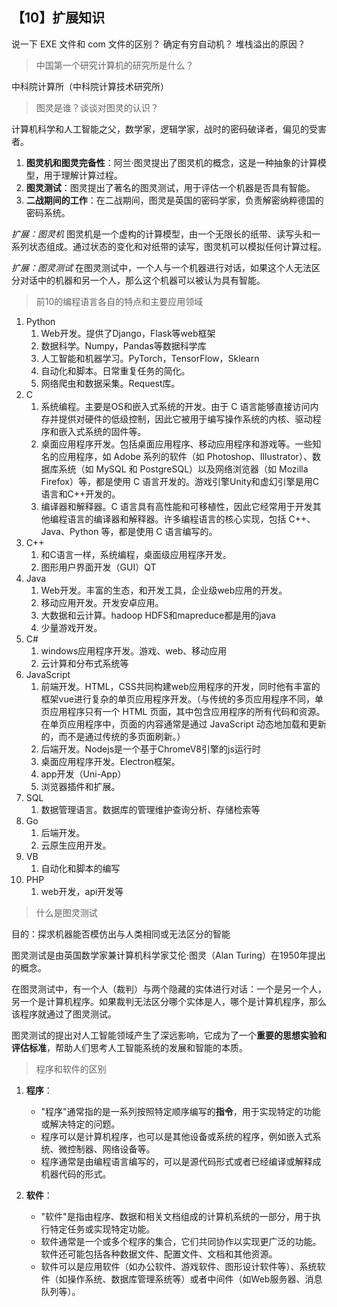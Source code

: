 ## 【10】扩展知识

说一下 EXE 文件和 com 文件的区别？
确定有穷自动机？
堆栈溢出的原因？


> 中国第一个研究计算机的研究所是什么？

中科院计算所（中科院计算技术研究所）

> 图灵是谁？谈谈对图灵的认识？

计算机科学和人工智能之父，数学家，逻辑学家，战时的密码破译者，偏见的受害者。

1. **图灵机和图灵完备性**：阿兰·图灵提出了图灵机的概念，这是一种抽象的计算模型，用于理解计算过程。
2. **图灵测试**：图灵提出了著名的图灵测试，用于评估一个机器是否具有智能。
3. **二战期间的工作**：在二战期间，图灵是英国的密码学家，负责解密纳粹德国的密码系统。

*扩展：图灵机* 图灵机是一个虚构的计算模型，由一个无限长的纸带、读写头和一系列状态组成。通过状态的变化和对纸带的读写，图灵机可以模拟任何计算过程。

*扩展：图灵测试* 在图灵测试中，一个人与一个机器进行对话，如果这个人无法区分对话中的机器和另一个人，那么这个机器可以被认为具有智能。

> 前10的编程语言各自的特点和主要应用领域

1. Python
	1. Web开发。提供了Django，Flask等web框架
	2. 数据科学。Numpy，Pandas等数据科学库
	3. 人工智能和机器学习。PyTorch，TensorFlow，Sklearn
	4. 自动化和脚本。日常重复任务的简化。
	5. 网络爬虫和数据采集。Request库。
2. C
	1. 系统编程。主要是OS和嵌入式系统的开发。由于 C 语言能够直接访问内存并提供对硬件的低级控制，因此它被用于编写操作系统的内核、驱动程序和嵌入式系统的固件等。
	2. 桌面应用程序开发。包括桌面应用程序、移动应用程序和游戏等。一些知名的应用程序，如 Adobe 系列的软件（如 Photoshop、Illustrator）、数据库系统（如 MySQL 和 PostgreSQL）以及网络浏览器（如 Mozilla Firefox）等，都是使用 C 语言开发的。游戏引擎Unity和虚幻引擎是用C语言和C++开发的。
	3. 编译器和解释器。C 语言具有高性能和可移植性，因此它经常用于开发其他编程语言的编译器和解释器。许多编程语言的核心实现，包括 C++、Java、Python 等，都是使用 C 语言编写的。
3. C++
	1. 和C语言一样，系统编程，桌面级应用程序开发。
	2. 图形用户界面开发（GUI）QT
4. Java
	1. Web开发。丰富的生态，和开发工具，企业级web应用的开发。
	2. 移动应用开发。开发安卓应用。
	3. 大数据和云计算。hadoop HDFS和mapreduce都是用的java
	4. 少量游戏开发。
5. C#
	1. windows应用程序开发。游戏、web、移动应用
	2. 云计算和分布式系统等
6. JavaScript
	1. 前端开发。HTML，CSS共同构建web应用程序的开发，同时他有丰富的框架vue进行复杂的单页应用程序开发。（与传统的多页应用程序不同，单页应用程序只有一个 HTML 页面，其中包含应用程序的所有代码和资源。在单页应用程序中，页面的内容通常是通过 JavaScript 动态地加载和更新的，而不是通过传统的多页面刷新。）
	2. 后端开发。Nodejs是一个基于ChromeV8引擎的js运行时
	3. 桌面应用程序开发。Electron框架。
	4. app开发（Uni-App）
	5. 浏览器插件和扩展。
7. SQL
	1. 数据管理语言。数据库的管理维护查询分析、存储检索等
8. Go
	1. 后端开发。
	2. 云原生应用开发。
9. VB
	1. 自动化和脚本的编写
10. PHP
	1. web开发，api开发等

> 什么是图灵测试

目的：探求机器能否模仿出与人类相同或无法区分的智能

图灵测试是由英国数学家兼计算机科学家艾伦·图灵（Alan Turing）在1950年提出的概念。

在图灵测试中，有一个人（裁判）与两个隐藏的实体进行对话：一个是另一个人，另一个是计算机程序。如果裁判无法区分哪个实体是人，哪个是计算机程序，那么该程序就通过了图灵测试。

图灵测试的提出对人工智能领域产生了深远影响，它成为了一个**重要的思想实验和评估标准**，帮助人们思考人工智能系统的发展和智能的本质。

> 程序和软件的区别

1. **程序**：
    - "程序"通常指的是一系列按照特定顺序编写的**指令**，用于实现特定的功能或解决特定的问题。
    - 程序可以是计算机程序，也可以是其他设备或系统的程序，例如嵌入式系统、微控制器、网络设备等。
    - 程序通常是由编程语言编写的，可以是源代码形式或者已经编译或解释成机器代码的形式。

2. **软件**：
    - "软件"是指由程序、数据和相关文档组成的计算机系统的一部分，用于执行特定任务或实现特定功能。
    - 软件通常是一个或多个程序的集合，它们共同协作以实现更广泛的功能。软件还可能包括各种数据文件、配置文件、文档和其他资源。
    - 软件可以是应用软件（如办公软件、游戏软件、图形设计软件等）、系统软件（如操作系统、数据库管理系统等）或者中间件（如Web服务器、消息队列等）。

